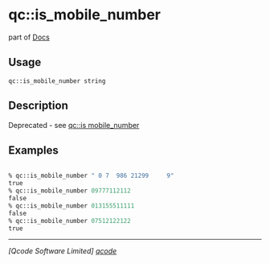 qc::is_mobile_number
====================

part of [Docs](../index.md)

Usage
-----
`qc::is_mobile_number string`

Description
-----------
Deprecated - see [qc::is mobile_number]

Examples
--------
```tcl

% qc::is_mobile_number " 0 7  986 21299     9"
true
% qc::is_mobile_number 09777112112
false
% qc::is_mobile_number 013155511111
false
% qc::is_mobile_number 07512122122
true
```

----------------------------------
*[Qcode Software Limited] [qcode]*

[qcode]: http://www.qcode.co.uk "Qcode Software"
[qc::is mobile_number]: is-mobile_number.md